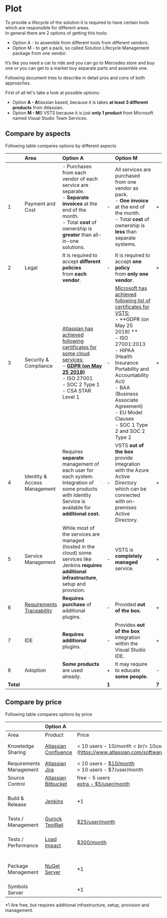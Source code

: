 # Plot

To provide a lifecycle of the solution it is required to have certain tools which are responsible for different areas.  
In general there are 2 options of getting this tools:

*   Option A - to assemble from different tools from different vendors.
*   Option M - to get a pack, so called Solution Lifecycle Management package from one vendor.

It’s like you need a car to ride and you can go to Mercedes store and buy one or you can get to a market buy separate parts and assemble one.

Following document tries to describe in detail pros and cons of both approaches.

First of all let's take a look at possible options:

*   Option **A - A**tlassian based, because it is takes **at least 3 different products** from Atlassian.
*   Option **M - M**S VSTS because it is just **only 1 product** from Microsoft named Visual Studio Team Services.

## Compare by aspects

Following table compares options by different aspects

| | Area | Option A | | Option M | |
|:---|:---|:---|:---|:---|:---|
| 1 | Payment and Cost |- Purchases from each vendor of each service are separate.<br/>- **Separate invoices** at the end of the month.<br/>- Total **cost** of ownership is **greater** than all-in-one solutions.| - |All services are purchased from one vendor as pack.<br/>- **One invoice** at the end of the month.<br/>- Total **cost** of ownership is **less** than separate systems.| + |
| 2 | Legal | It is required to accept **different policies** from **each vendor**. | - | It is required to accept **one policy** from **only one vendor**. | + |
| 3 | Security & Compliance | [Atlassian has achieved following certificates for some cloud services:](https://www.atlassian.com/trust/compliance)<br/>- **[GDPR (on May 25 2018)](https://www.atlassian.com/blog/announcements/atlassian-and-gdpr-our-commitment-to-data-privacy)**<br/>- ISO 27001<br/>- SOC 2 Type 1<br/>- CSA STAR Level 1|-| [Microsoft has achieved following list of certificates for VSTS:](https://docs.microsoft.com/en-us/vsts/articles/team-services-security-whitepaper)<br/>- **GDPR (on May 25 2018) **<br/>-  ISO 27001:2013<br/>-  HIPAA (Health Insurance Portability and Accountability Act)<br/>-  BAA (Business Associate Agreement)<br/>-  EU Model Clauses<br/>-  SOC 1 Type 2 and SOC 2 Type 2| + |
| 4 | Identity & Access Management | Requires **separate** management of each user for each system.  Integration of some products with Identity Service is available for **additional cost.** | - | VSTS **out of the box** provide integration with the Azure Active Directory which can be connected with on-premises Active Directory. | + |
| 5 | Service Management | While most of the services are managed (hosted in the cloud) some services like Jenkins **requires additional infrastructure**, setup and provision. | - | VSTS is **completely managed** service. | + |
| 6 | [Requirements Traceability](https://en.wikipedia.org/wiki/Requirements_traceability) | **Requires purchase** of additional plugins. | - | Provided **out of the box.** | + |
| 7 | IDE | **Requires additional** plugins. | - | Provides **out of the box** integration within the Visual Studio IDE. | + |
| 8 | Adoption | **Some products** are used already. | + | It may require to educate **some people.** | - |
| **Total** | | | **1** | | **7** |

## Compare by price

Following table compares options by price

| | Option A | | Option M | |
|:---|:---|:---|:---|:---|
| Area | Product | Price | Tool | Price |
| Knowledge Sharing | [Atlassian Confluence](https://www.atlassian.com/software/confluence) |\< 10 users - $10/month<br/>\> 10 users - [$5/user/month](https://www.atlassian.com/software/confluence/pricing) | [Wiki](https://www.visualstudio.com/team-services/wiki/) |free - 5 users<br/>extra - [$3/user/month](https://marketplace.visualstudio.com/items?itemName=ms.vss-vstsuser#pricing)|
| Requirements Management | [Atlassian Jira](https://jira.atlassian.com/) |\< 10 users - [$10/month](https://www.atlassian.com/software/jira/pricing)<br/>\> 10 users - $7/user/month | [Agile Tools](https://www.visualstudio.com/team-services/agile-tools/) | Included |
| Source Control | [Atlassian Bitbucket](https://www.atlassian.com/software/bitbucket) | free - 5 users<br/>[extra - $5/user/month](https://www.atlassian.com/software/bitbucket/pricing?tab=cloud)| [Git](https://www.visualstudio.com/team-services/git/) | Included |
| Build & Release | [Jenkins](https://jenkins.io/) | *1 | [Continous Integration and Delivery](https://www.visualstudio.com/team-services/continuous-integration/) | free - [240 mins]/month<br/>extra - [$40/pipeline/month](https://marketplace.visualstudio.com/items?itemName=ms.build-release-hosted-pipelines#pricing) |
| Tests / Management | [Gurock TestRail](http://www.gurock.com/testrail/) | [$25/user/month](http://www.gurock.com/testrail/pricing/cloud/) | [Test Manager](https://www.visualstudio.com/team-services/testing-tools/) | [$52/user/month](https://marketplace.visualstudio.com/items?itemName=ms.vss-testmanager-web#pricing) |
| Tests / Performance | [Load Impact](https://loadimpact.com/) | [$300/month](https://loadimpact.com/pricing) | [Cloud Based Load Tests](https://www.visualstudio.com/team-services/cloud-load-testing/) | free - [20k VUMS]/month<br/>extra - [$36/[100k VUMS]](https://docs.microsoft.com/en-us/vsts/billing/buy-load-testing-vs#_buy-load-testing) |
| Package Management | [NuGet Server](https://docs.microsoft.com/en-us/nuget/hosting-packages/nuget-server) | *1 |[Package Manager](https://www.visualstudio.com/team-services/reporting/) | free - 5 users/month<br/>extra - [$4/user/month](https://marketplace.visualstudio.com/items?itemName=ms.feed#pricing) |
| Symbols Server |  | *1 | [Package Manager](https://www.visualstudio.com/team-services/reporting/) | Included |

*1 Are free, but requires additional infrastructure, setup, provision and management.